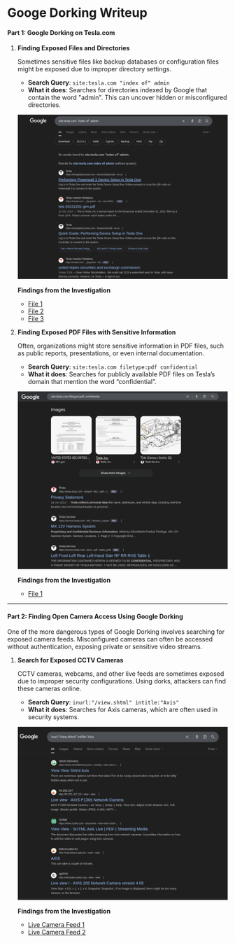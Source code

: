 # Googe Dorking Writeup

#### **Part 1: Google Dorking on Tesla.com**

1. **Finding Exposed Files and Directories**

   Sometimes sensitive files like backup databases or configuration files might be exposed due to improper directory settings.

   * **Search Query**: `site:tesla.com "index of" admin`
   * **What it does**: Searches for directories indexed by Google that contain the word "admin". This can uncover hidden or misconfigured directories.

    ![Tesla Dork 1](./images/tesla_dork_1.png)
    
    **Findings from the Investigation**
    * [File 1](https://ir.tesla.com/_flysystem/s3/sec/000095017023001409/tsla-20221231-gen.pdf)
    * [File 2](https://ir.tesla.com/_flysystem/s3/sec/000110465924048040/tm2326076d13_pre14a-gen.pdf?utm_source=hs_email&utm_medium=email&_hsenc=p2ANqtz--54tBHwi0-OwQeJ0PdLfc_hxV9iyh9S36KmOrNi_xaPeSmgrM7mM7cnllYQVHmhhBYHI43)
    * [File 3](https://ir.tesla.com/_flysystem/s3/sec/000156459021004599/tsla-10k_20201231-gen.pdf)

2. **Finding Exposed PDF Files with Sensitive Information**

   Often, organizations might store sensitive information in PDF files, such as public reports, presentations, or even internal documentation.

   * **Search Query**: `site:tesla.com filetype:pdf confidential`
   * **What it does**: Searches for publicly available PDF files on Tesla’s domain that mention the word “confidential”.
   
   ![Tesla Dork 2](./images/tesla_dork_2.png)

   **Findings from the Investigation**
   * [File 1](https://service.tesla.com/docs/ModelY/ElectricalReference/prog-201/diagram/2023.4_ModelY-SOP5.pdf)

---

#### **Part 2: Finding Open Camera Access Using Google Dorking**

One of the more dangerous types of Google Dorking involves searching for exposed camera feeds. Misconfigured cameras can often be accessed without authentication, exposing private or sensitive video streams.

1. **Search for Exposed CCTV Cameras**

   CCTV cameras, webcams, and other live feeds are sometimes exposed due to improper security configurations. Using dorks, attackers can find these cameras online.

   * **Search Query**: `inurl:"/view.shtml" intitle:"Axis"`
   * **What it does**: Searches for Axis cameras, which are often used in security systems.
    
    ![Camera Dork 1](./images/camera_dork1.png)

    **Findings from the Investigation**
    * [Live Camera Feed 1](http://velospeer.spdns.org/view/index.shtml?videos=one)
    * [Live Camera Feed 2](http://162.249.148.59:8000/camera/index.html#/video)


